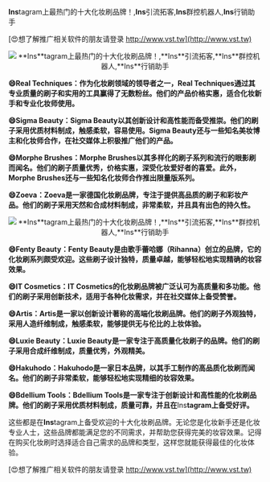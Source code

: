 **Ins**tagram上最热门的十大化妆刷品牌！,**Ins**引流拓客,**Ins**群控机器人,**Ins**行销助手

[😍想了解推广相关软件的朋友请登录 http://www.vst.tw](http://www.vst.tw)

 <center><img src="https://vst.tw/MP4/tuiguang/png/3.png" alt="**Ins**tagram上最热门的十大化妆刷品牌！,**Ins**引流拓客,**Ins**群控机器人,**Ins**行销助手"></center>

**😄Real Techniques：作为化妆刷领域的领导者之一，Real Techniques通过其专业质量的刷子和实用的工具赢得了无数粉丝。他们的产品价格实惠，适合化妆新手和专业化妆师使用。**

**😄Sigma Beauty：Sigma Beauty以其创新设计和高性能而备受推崇。他们的刷子采用优质材料制成，触感柔软，容易使用。Sigma Beauty还与一些知名美妆博主和化妆师合作，在社交媒体上积极推广他们的产品。**

**😄Morphe Brushes：Morphe Brushes以其多样化的刷子系列和流行的眼影刷而闻名。他们的刷子质量优秀，价格实惠，深受化妆爱好者的喜爱。此外，Morphe Brushes还与一些知名化妆师合作推出限量版系列。**

**😄Zoeva：Zoeva是一家德国化妆刷品牌，专注于提供高品质的刷子和彩妆产品。他们的刷子采用天然和合成材料制成，非常柔软，并且具有出色的持久性。**

 <center><img src="https://vst.tw/MP4/tuiguang/png/5.png" alt="**Ins**tagram上最热门的十大化妆刷品牌！,**Ins**引流拓客,**Ins**群控机器人,**Ins**行销助手"></center>

**😄Fenty Beauty：Fenty Beauty是由歌手蕾哈娜（Rihanna）创立的品牌，它的化妆刷系列颇受欢迎。这些刷子设计独特，质量卓越，能够轻松地实现精确的妆容效果。**

**😄IT Cosmetics：IT Cosmetics的化妆刷品牌被广泛认可为高质量和多功能。他们的刷子采用创新技术，适用于各种化妆需求，并在社交媒体上备受赞誉。**

**😄Artis：Artis是一家以创新设计著称的高端化妆刷品牌。他们的刷子外观独特，采用人造纤维制成，触感柔软，能够提供无与伦比的上妆体验。**

**😄Luxie Beauty：Luxie Beauty是一家专注于高质量化妆刷子的品牌。他们的刷子采用合成纤维制成，质量优秀，外观精美。**

**😄Hakuhodo：Hakuhodo是一家日本品牌，以其手工制作的高品质化妆刷而闻名。他们的刷子非常柔软，能够轻松地实现精细的妆容效果。**

**😄Bdellium Tools：Bdellium Tools是一家专注于创新设计和高性能的化妆刷品牌。他们的刷子采用优质材料制成，质量可靠，并且在**Ins**tagram上备受好评。**

这些都是在**Ins**tagram上备受欢迎的十大化妆刷品牌。无论您是化妆新手还是化妆专业人士，这些品牌都能满足您的不同需求，并帮助您获得完美的妆容效果。记得在购买化妆刷时选择适合自己需求的品牌和类型，这样您就能获得最佳的化妆体验。

[😍想了解推广相关软件的朋友请登录 http://www.vst.tw](http://www.vst.tw)



